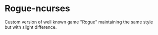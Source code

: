 # Rogue-ncurses
Custom version of well known game "Rogue" maintaining the same style but with slight difference.
